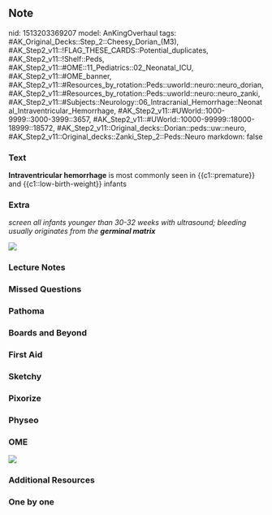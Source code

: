 ## Note
nid: 1513203369207
model: AnKingOverhaul
tags: #AK_Original_Decks::Step_2::Cheesy_Dorian_(M3), #AK_Step2_v11::!FLAG_THESE_CARDS::Potential_duplicates, #AK_Step2_v11::!Shelf::Peds, #AK_Step2_v11::#OME::11_Pediatrics::02_Neonatal_ICU, #AK_Step2_v11::#OME_banner, #AK_Step2_v11::#Resources_by_rotation::Peds::uworld::neuro::neuro_dorian, #AK_Step2_v11::#Resources_by_rotation::Peds::uworld::neuro::neuro_zanki, #AK_Step2_v11::#Subjects::Neurology::06_Intracranial_Hemorrhage::Neonatal_Intraventricular_Hemorrhage, #AK_Step2_v11::#UWorld::1000-9999::3000-3999::3657, #AK_Step2_v11::#UWorld::10000-99999::18000-18999::18572, #AK_Step2_v11::Original_decks::Dorian::peds::uw::neuro, #AK_Step2_v11::Original_decks::Zanki_Step_2::Peds::Neuro
markdown: false

### Text
<b>Intraventricular hemorrhage</b> is most commonly seen in
{{c1::premature}} and {{c1::low-birth-weight}} infants

### Extra
<i>screen all infants younger than 30-32 weeks with ultrasound;
bleeding usually originates from the <b>germinal matrix</b></i>
<div>
  <i><img src="ivh.png"></i>
</div>

### Lecture Notes


### Missed Questions


### Pathoma


### Boards and Beyond


### First Aid


### Sketchy


### Pixorize


### Physeo


### OME
<div class="ome-widget">
  <a href="https://onlinemeded.org?ref=anki"><img src=
  "_OME_AnkiFlashcards_General_4.png"></a>
</div>

### Additional Resources


### One by one

